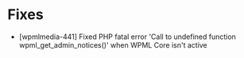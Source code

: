 # Fixes
* [wpmlmedia-441] Fixed PHP fatal error 'Call to undefined function wpml_get_admin_notices()' when WPML Core isn't active